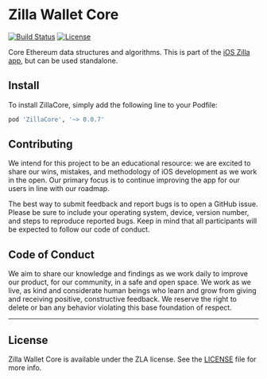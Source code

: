 # Zilla Wallet Core

[![Build Status](https://travis-ci.org/zla-io/trust-core.svg?branch=master)](https://travis-ci.org/zla-io/trust-core)
[![License](https://img.shields.io/badge/license-GPL3-green.svg?style=flat)](https://github.com/zla-io/trust-core/blob/master/LICENSE)

Core Ethereum data structures and algorithms. This is part of the [iOS Zilla app](https://itunes.apple.com/us/app/zilla-the-safe-easy-ico-app/id1318638544?mt=8), but can be used standalone.

## Install

To install ZillaCore, simply add the following line to your Podfile:

```ruby
pod 'ZillaCore', '~> 0.0.7'
```

## Contributing

We intend for this project to be an educational resource: we are excited to
share our wins, mistakes, and methodology of iOS development as we work
in the open. Our primary focus is to continue improving the app for our users in
line with our roadmap.

The best way to submit feedback and report bugs is to open a GitHub issue.
Please be sure to include your operating system, device, version number, and
steps to reproduce reported bugs. Keep in mind that all participants will be
expected to follow our code of conduct.

## Code of Conduct

We aim to share our knowledge and findings as we work daily to improve our
product, for our community, in a safe and open space. We work as we live, as
kind and considerate human beings who learn and grow from giving and receiving
positive, constructive feedback. We reserve the right to delete or ban any
behavior violating this base foundation of respect.

---

## License

Zilla Wallet Core is available under the ZLA license. See the [LICENSE](https://github.com/zla-io/zilla-core/blob/master/LICENSE) file for more info.
